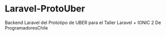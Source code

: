 # Laravel-ProtoUber
Backend Laravel del Prototipo de UBER para el Taller Laravel + IONIC 2 De ProgramadoresChile
